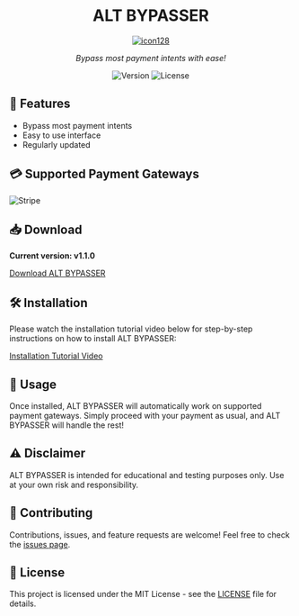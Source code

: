<div align="center">

# ALT BYPASSER

<a href="https://ibb.co/JmMJqfM"><img src="https://i.ibb.co/JmMJqfM/icon128.png" alt="icon128" border="0" /></a>

*Bypass most payment intents with ease!*

![Version](https://img.shields.io/badge/version-v1.1.0-blue.svg)
![License](https://img.shields.io/badge/license-MIT-green.svg)

</div>

## 🚀 Features

- Bypass most payment intents
- Easy to use interface
- Regularly updated

## 💳 Supported Payment Gateways

![Stripe](https://upload.wikimedia.org/wikipedia/commons/thumb/b/ba/Stripe_Logo%2C_revised_2016.svg/2560px-Stripe_Logo%2C_revised_2016.svg.png)

## 📥 Download

**Current version: v1.1.0**

[Download ALT BYPASSER](https://github.com/RahulSDevloper/ALT-BYPASSER/releases/latest)

## 🛠️ Installation

Please watch the installation tutorial video below for step-by-step instructions on how to install ALT BYPASSER:

[Installation Tutorial Video](installation-tutorial.mp4)

## 📝 Usage

Once installed, ALT BYPASSER will automatically work on supported payment gateways. Simply proceed with your payment as usual, and ALT BYPASSER will handle the rest!

## ⚠️ Disclaimer

ALT BYPASSER is intended for educational and testing purposes only. Use at your own risk and responsibility.

## 🤝 Contributing

Contributions, issues, and feature requests are welcome! Feel free to check the [issues page](https://github.com/yourusername/alt-bypasser/issues).

## 📄 License

This project is licensed under the MIT License - see the [LICENSE](LICENSE) file for details.

</div>


